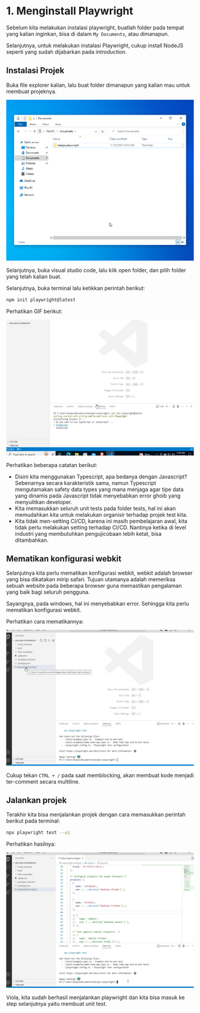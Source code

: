 # 1. Menginstall Playwright

Sebelum kita melakukan instalasi playwright, buatlah folder pada tempat yang kalian inginkan, bisa di dalam `My Documents`, atau dimanapun.

Selanjutnya, untuk melakukan instalasi Playwright, cukup install NodeJS seperti yang sudah dijabarkan pada *introduction*.

## Instalasi Projek

Buka file explorer kalian, lalu buat folder dimanapun yang kalian mau untuk membuat projeknya.

![Alt text](assets/1.png)

Selanjutnya, buka visual studio code, lalu klik open folder, dan pilih folder yang telah kalian buat.

Selanjutnya, buka terminal lalu ketikkan perintah berikut:

```bash
npm init playwright@latest
```

Perhatikan GIF berikut:

![Alt text](./assets/1.gif)

Perhatikan beberapa catatan berikut:

- Disini kita menggunakan Typescript, apa bedanya dengan Javascript? Sebenarnya secara karakteristik sama, namun Typescript mengutamakan safety data types yang mana menjaga agar tipe data yang dinamis pada Javascript tidak menyebabkan error ghoib yang menyulitkan developer.
- Kita memasukkan seluruh unit tests pada folder tests, hal ini akan memudahkan kita untuk melakukan organisir terhadap projek test kita.
- Kita tidak men-setting CI/CD, karena ini masih pembelajaran awal, kita tidak perlu melakukan setting terhadap CI/CD. Nantinya ketika di level industri yang membutuhkan pengujicobaan lebih ketat, bisa ditambahkan.

## Mematikan konfigurasi webkit

Selanjutnya kita perlu mematikan konfigurasi webkit, webkit adalah browser yang bisa dikatakan mirip safari. Tujuan utamanya adalah memeriksa sebuah website pada beberapa browser guna memastikan pengalaman yang baik bagi seluruh pengguna.

Sayangnya, pada windows, hal ini menyebabkan error. Sehingga kita perlu mematikan konfigurasi webkit.

Perhatikan cara mematikannya:

![Alt text](./assets/2.gif)

Cukup tekan `CTRL + /` pada saat memblocking, akan membuat kode menjadi ter-comment secara multiline.

## Jalankan projek

Terakhir kita bisa menjalankan projek dengan cara memasukkan perintah berikut pada terminal:

```bash
npx playwright test --ui
```

Perhatikan hasilnya:

![Alt text](./assets/3.gif)

Viola, kita sudah berhasil menjalankan playwright dan kita bisa masuk ke step selanjutnya yaitu membuat unit test.
